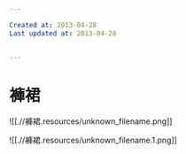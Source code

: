 ```yaml
---

Created at: 2013-04-28
Last updated at: 2013-04-28


---
```


# 褲裙


![[.//褲裙.resources/unknown_filename.png]]

![[.//褲裙.resources/unknown_filename.1.png]]

